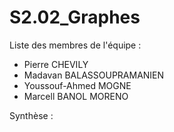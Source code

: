 # S2.02_Graphes
Liste des membres de l'équipe : 
- Pierre CHEVILY
- Madavan BALASSOUPRAMANIEN
- Youssouf-Ahmed MOGNE
- Marcell BANOL MORENO

Synthèse :


